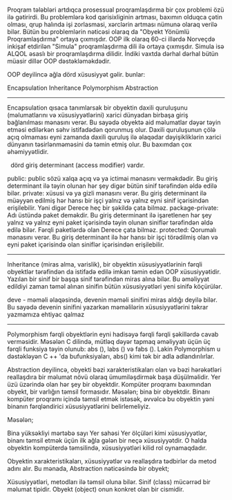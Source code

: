 # 
Proqram tələbləri artdıqca prosessual proqramlaşdırma bir çox problemi özü ilə gətirirdi. Bu problemlərə kod qarisixliginin artması, baxımın olduqca çətin olması, 
qrup halında işi zorlasmasi, xərclərin artması nümunə olaraq verilə bilər. Bütün bu problemlərin nəticəsi olaraq da "Obyekt Yönümlü Proqramlaşdırma" ortaya çıxmışdır. 
OOP ilk olaraq 60-ci illərdə Norveçdə inkişaf etdirilən "Simula" proqramlaşdırma dili ilə ortaya çıxmışdır. Simula isə ALQOL əsaslı bir proqramlaşdırma dilidir. 
İndiki vaxtda dərhal dərhal bütün müasir dillər OOP dəstəkləməkdədir.
 
OOP deyilincə ağla dörd xüsusiyyət gəlir. 
bunlar:

Encapsulation
Inheritance
Polymorphism 
Abstraction 
***
Encapsulation qısaca tanımlarsak bir obyektin daxili quruluşunu (məlumatlarını və xüsusiyyətlərini) xarici dünyadan birbaşa giriş bağlanılması mənasını verər.
Bu sayədə obyektə aid məlumatlar dəyər təyin etməsi edilərkən səhv istifadədən qorunmuş olur. Daxili quruluşunun çölə açıq olmaması eyni zamanda daxili quruluş ilə 
əlaqədar dəyişikliklərin xarici dünyanın təsirlənməməsini də təmin etmiş olur. Bu baxımdan çox əhəmiyyətlidir.

  dörd giriş determinant (access modifier) vardır.

public: public sözü xalqa açıq və ya ictimai mənasını verməkdədir. Bu giriş determinant ilə təyin olunan hər şey digər bütün sinif tərəfindən əldə edilə bilər.
private: xüsusi və ya gizli mənasını verər. Bu giriş determinant ilə müəyyən edilmiş hər hansı bir işçi yalnız və yalnız eyni sinif içərisindən erişilebilir.
Yəni digər Derece heç bir şəkildə çata bilməz.
package-private: Adı üstündə paket deməkdir. Bu giriş determinant ilə işaretlenen hər şey yalnız və yalnız eyni paket içərisində təyin olunan siniflər tərəfindən əldə
edilə bilər. Fərqli paketlərdə olan Derece çata bilməz.
protected: Qorumalı mənasını verər. Bu giriş determinant ilə hər hansı bir işçi törədilmiş olan və eyni paket içərisində olan siniflər içərisindən erişilebilir.
  
***
Inheritance (miras alma, varislik), bir obyektin xüsusiyyətlərinin fərqli obyektlər tərəfindən da istifadə edilə imkan təmin edən OOP xüsusiyyətidir.
 Yazılan bir sinif bir başqa sinif tərəfindən miras alına bilər. Bu əməliyyat edildiyi zaman təməl alınan sinifin bütün xüsusiyyətləri yeni sinifə köçürülər.

deve - məməli əlaqəsində, devenin məməli sinifini miras aldığı deyilə bilər.
 Bu sayədə devenin sinifini yazarkən məməlilərin xüsusiyyətlərini təkrar yazmamıza ehtiyac qalmaz
***

Polymorphism fərqli obyektlərin eyni hadisəyə fərqli fərqli şəkillərdə cavab verməsidir.
Məsələn C dilində, mütləq dəyər tapmaq əməliyyatı üçün üç fərqli funksiya təyin olunub: abs (), labs () və fabs ().
 Lakin Polymorphism u dəstəkləyən C ++ 'da bufunksiyaları, abs() kimi tək bir adla adlandırılırlar.

Abstraction deyilincə, obyekti bəzi xarakteristikaları olan və bəzi hərəkətləri reallaşdıra bir məlumat növü olaraq ümumiləşdirmək başa düşülməlidir. 
Yer üzü üzərində olan hər şey bir obyektdir. Kompüter proqramı baxımından obyekt, bir varlığın təmsil formasıdır. 
Məsələn; bina bir obyektdir. Binanı kompüter proqramı içində təmsil etmək istəsək, əvvəlcə bu obyektin yəni binanın fərqləndirici xüsusiyyətlərini belirlemeliyiz.

Məsələn;

Bina yüksəkliyi
mərtəbə sayı
Yer sahəsi
Yer ölçüləri
kimi xüsusiyyətlər, binanı təmsil etmək üçün ilk ağla gələn bir neçə xüsusiyyətdir. O halda obyektin kompüterdə təmsilində, xüsusiyyətləri kilid rol oynamaqdadır.

Obyektin xarakteristikaları, xüsusiyyətlər və reallaşdıra tədbirlər də metod adını alır. Bu mənada,  Abstraction   nəticəsində bir obyekt;

Xüsusiyyətləri, metodları ilə təmsil oluna bilər.
Sinif (class) mücərrəd bir məlumat tipidir. Obyekt (object) onun konkret olan bir cismidir.
